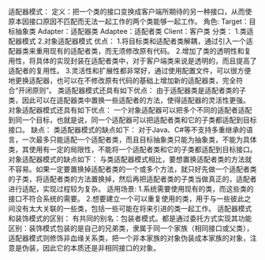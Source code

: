 适配器模式：
	定义：把一个类的接口变换成客户端所期待的另一种接口，从而使原本因接口原因不匹配而无法一起工作的两个类能够一起工作。
	角色:
		Target：目标抽象类
		Adapter：适配器类
		Adaptee：适配者类
		Client：客户类
	分类：
		1.类适配器模式
		2.对象适配器模式
	优点：
		1.将目标类和适配者类解耦，通过引入一个适配器类来重用现有的适配者类，而无须修改原有代码。
		2.增加了类的透明性和复用性，将具体的实现封装在适配者类中，对于客户端类来说是透明的，而且提高了适配者的复用性。
		3.灵活性和扩展性都非常好，通过使用配置文件，可以很方便地更换适配器，也可以在不修改原有代码的基础上增加新的适配器类，完全符合“开闭原则”。
		类适配器模式还具有如下优点：
			由于适配器类是适配者类的子类，因此可以在适配器类中置换一些适配者的方法，使得适配器的灵活性更强。
		对象适配器模式还具有如下优点：
			一个对象适配器可以把多个不同的适配者适配到同一个目标，也就是说，同一个适配器可以把适配者类和它的子类都适配到目标接口。
	缺点：
		类适配器模式的缺点如下：
			对于Java、C#等不支持多重继承的语言，一次最多只能适配一个适配者类，而且目标抽象类只能为抽象类，不能为具体类，其使用有一定的局限性，不能将一个适配者类和它的子类都适配到目标接口。
		对象适配器模式的缺点如下：
			与类适配器模式相比，要想置换适配者类的方法就不容易。如果一定要置换掉适配者类的一个或多个方法，就只好先做一个适配者类的子类，将适配者类的方法置换掉，然后再把适配者类的子类当做真正的，适配者进行适配，实现过程较为复杂。
	适用场景:
		1.系统需要使用现有的类，而这些类的接口不符合系统的需要。
		2.想要建立一个可以重复使用的类，用于与一些彼此之间没有太大关联的一些类，包括一些可能在将来引进的类一起工作。
适配器模式和装饰模式的区别：
		有共同的别名：包装者模式。都是通过委托方式实现其功能
		区别：装饰模式包装的是自己的兄弟类，隶属于同一个家族（相同接口或父类），适配器模式则修饰非血缘关系类，把一个非本家族的对象伪装成本家族的对象，注意是伪装，因此它的本质还是非相同接口的对象。
